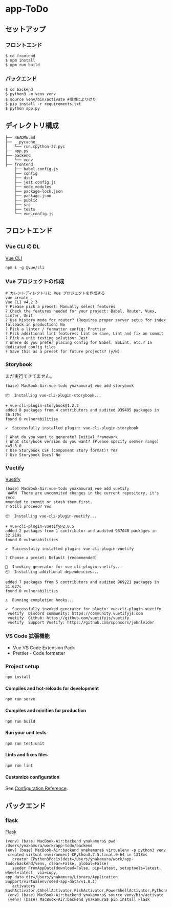 # app-ToDo

## セットアップ

### フロントエンド
```
$ cd frontend
$ npm install
$ npm run build
```

### バックエンド
```
$ cd backend
$ python3 -m venv venv
$ source venv/bin/activate #環境によりけり
$ pip install -r requirements.txt 
$ python app.py 
```

## ディレクトリ構成

```
├── README.md
├── __pycache__
│   └── run.cpython-37.pyc
├── app.py
├── backend
│   └── venv
├── frontend
    ├── babel.config.js
    ├── config
    ├── dist
    ├── jest.config.js
    ├── node_modules
    ├── package-lock.json
    ├── package.json
    ├── public
    ├── src
    ├── tests
    └── vue.config.js
 ```

## フロントエンド

### Vue CLI の DL

[Vue CLI](https://cli.vuejs.org/)

```
npm i -g @vue/cli
```

### Vue プロジェクトの作成

```
# カレントディレクトリに Vue プロジェクトを作成する
vue create .
Vue CLI v4.2.3
? Please pick a preset: Manually select features
? Check the features needed for your project: Babel, Router, Vuex, Linter, Unit
? Use history mode for router? (Requires proper server setup for index fallback in production) No
? Pick a linter / formatter config: Prettier
? Pick additional lint features: Lint on save, Lint and fix on commit
? Pick a unit testing solution: Jest
? Where do you prefer placing config for Babel, ESLint, etc.? In dedicated config files
? Save this as a preset for future projects? (y/N) 
```

### Storybook

まだ実行できてません。

```
(base) MacBook-Air:vue-todo ynakamura$ vue add storybook

📦  Installing vue-cli-plugin-storybook...

+ vue-cli-plugin-storybook@1.2.2
added 8 packages from 4 contributors and audited 939495 packages in 36.175s
found 0 vulnerabilities

✔  Successfully installed plugin: vue-cli-plugin-storybook

? What do you want to generate? Initial framework
? What storybook version do you want? (Please specify semver range) >=5.3.0
? Use Storybook CSF (component story format)? Yes
? Use Storybook Docs? No
```

### Vuetify
[Vuetify](https://vuetifyjs.com/ja/)

```
(base) MacBook-Air:vue-todo ynakamura$ vue add vuetify
 WARN  There are uncommited changes in the current repository, it's reco
mmended to commit or stash them first.
? Still proceed? Yes

📦  Installing vue-cli-plugin-vuetify...

+ vue-cli-plugin-vuetify@2.0.5
added 2 packages from 1 contributor and audited 967040 packages in 32.219s
found 0 vulnerabilities

✔  Successfully installed plugin: vue-cli-plugin-vuetify

? Choose a preset: Default (recommended)

🚀  Invoking generator for vue-cli-plugin-vuetify...
📦  Installing additional dependencies...

added 7 packages from 5 contributors and audited 969221 packages in 31.627s
found 0 vulnerabilities

⚓  Running completion hooks...

✔  Successfully invoked generator for plugin: vue-cli-plugin-vuetify
 vuetify  Discord community: https://community.vuetifyjs.com
 vuetify  Github: https://github.com/vuetifyjs/vuetify
 vuetify  Support Vuetify: https://github.com/sponsors/johnleider
```

### VS Code 拡張機能

- Vue VS Code Extension Pack
- Prettier - Code formatter

### Project setup
```
npm install
```

#### Compiles and hot-reloads for development
```
npm run serve
```

#### Compiles and minifies for production
```
npm run build
```

#### Run your unit tests
```
npm run test:unit
```

#### Lints and fixes files
```
npm run lint
```

#### Customize configuration
See [Configuration Reference](https://cli.vuejs.org/config/).


## バックエンド

### flask

[Flask](https://a2c.bitbucket.io/flask/)

```
(venv) (base) MacBook-Air:backend ynakamura$ pwd
/Users/ynakamura/work/app-todo/backend
(env) (base) MacBook-Air:backend ynakamura$ virtualenv -p python3 venv
 created virtual environment CPython3.7.5.final.0-64 in 1318ms
   creator CPython3Posix(dest=/Users/ynakamura/work/app-todo/backend/venv, clear=False, global=False)
   seeder FromAppData(download=False, pip=latest, setuptools=latest, wheel=latest, via=copy, app_data_dir=/Users/ynakamura/Library/Application Support/virtualenv/seed-app-data/v1.0.1)
   activators BashActivator,CShellActivator,FishActivator,PowerShellActivator,PythonActivator,XonshActivator
 (env) (base) MacBook-Air:backend ynakamura$ source venv/bin/activate
 (venv) (base) MacBook-Air:backend ynakamura$ pip install Flask
 ```